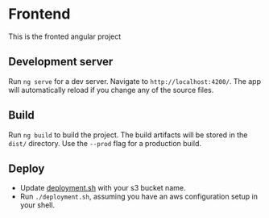 # Frontend
This is the fronted angular project

## Development server
Run `ng serve` for a dev server. Navigate to `http://localhost:4200/`. The app will automatically reload if you change any of the source files.


## Build
Run `ng build` to build the project. The build artifacts will be stored in the `dist/` directory. Use the `--prod` flag for a production build.

## Deploy
- Update [deployment.sh](deployment.sh) with your s3 bucket name.
- Run `./deployment.sh`, assuming you have an aws configuration setup in your shell.
